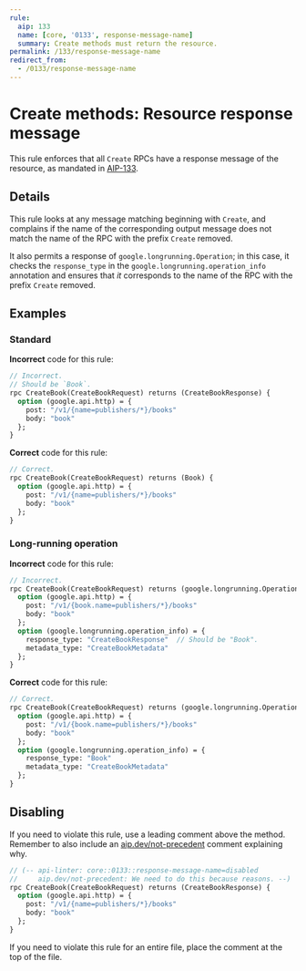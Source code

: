 ```yaml
---
rule:
  aip: 133
  name: [core, '0133', response-message-name]
  summary: Create methods must return the resource.
permalink: /133/response-message-name
redirect_from:
  - /0133/response-message-name
---
```


# Create methods: Resource response message

This rule enforces that all `Create` RPCs have a response message of the
resource, as mandated in [AIP-133][].

## Details

This rule looks at any message matching beginning with `Create`, and complains
if the name of the corresponding output message does not match the name of the
RPC with the prefix `Create` removed.

It also permits a response of `google.longrunning.Operation`; in this case, it
checks the `response_type` in the `google.longrunning.operation_info`
annotation and ensures that _it_ corresponds to the name of the RPC with the
prefix `Create` removed.

## Examples

### Standard

**Incorrect** code for this rule:

```proto
// Incorrect.
// Should be `Book`.
rpc CreateBook(CreateBookRequest) returns (CreateBookResponse) {
  option (google.api.http) = {
    post: "/v1/{name=publishers/*}/books"
    body: "book"
  };
}
```

**Correct** code for this rule:

```proto
// Correct.
rpc CreateBook(CreateBookRequest) returns (Book) {
  option (google.api.http) = {
    post: "/v1/{name=publishers/*}/books"
    body: "book"
  };
}
```

### Long-running operation

**Incorrect** code for this rule:

```proto
// Incorrect.
rpc CreateBook(CreateBookRequest) returns (google.longrunning.Operation) {
  option (google.api.http) = {
    post: "/v1/{book.name=publishers/*}/books"
    body: "book"
  };
  option (google.longrunning.operation_info) = {
    response_type: "CreateBookResponse"  // Should be "Book".
    metadata_type: "CreateBookMetadata"
  };
}
```

**Correct** code for this rule:

```proto
// Correct.
rpc CreateBook(CreateBookRequest) returns (google.longrunning.Operation) {
  option (google.api.http) = {
    post: "/v1/{book.name=publishers/*}/books"
    body: "book"
  };
  option (google.longrunning.operation_info) = {
    response_type: "Book"
    metadata_type: "CreateBookMetadata"
  };
}
```

## Disabling

If you need to violate this rule, use a leading comment above the method.
Remember to also include an [aip.dev/not-precedent][] comment explaining why.

```proto
// (-- api-linter: core::0133::response-message-name=disabled
//     aip.dev/not-precedent: We need to do this because reasons. --)
rpc CreateBook(CreateBookRequest) returns (CreateBookResponse) {
  option (google.api.http) = {
    post: "/v1/{name=publishers/*}/books"
    body: "book"
  };
}
```

If you need to violate this rule for an entire file, place the comment at the
top of the file.

[aip-133]: https://aip.dev/133
[aip.dev/not-precedent]: https://aip.dev/not-precedent
